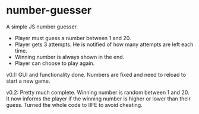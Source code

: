 # number-guesser
A simple JS number guesser.

- Player must guess a number between 1 and 20.
- Player gets 3 attempts. He is notified of how many attempts are left each time.
- Winning number is always shown in the end.
- Player can choose to play again.

v0.1: GUI and functionality done. Numbers are fixed and need to reload to start a new game.

v0.2: Pretty much complete. Winning number is random between 1 and 20. It now informs the player if the winning number is higher or lower than their guess. Turned the whole code to IIFE to avoid cheating.
